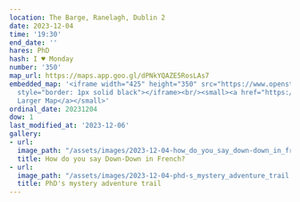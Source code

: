 ```yaml
---
location: The Barge, Ranelagh, Dublin 2
date: 2023-12-04
time: '19:30'
end_date: ''
hares: PhD
hash: I ♥ Monday
number: '350'
map_url: https://maps.app.goo.gl/dPNkYQAZE5RosLAs7
embedded_map: '<iframe width="425" height="350" src="https://www.openstreetmap.org/export/embed.html?bbox=-6.262035369873048%2C53.329756516216946%2C-6.259138584136964%2C53.3313471121589&amp;layer=mapnik&amp;marker=53.33055120002931%2C-6.260587799999939"
  style="border: 1px solid black"></iframe><br/><small><a href="https://www.openstreetmap.org/?mlat=53.33055&amp;mlon=-6.26059#map=19/53.33055/-6.26059">View
  Larger Map</a></small>'
ordinal_date: 20231204
dow: 1
last_modified_at: '2023-12-06'
gallery:
- url: 
  image_path: "/assets/images/2023-12-04-how_do_you_say_down-down_in_french-.jpeg"
  title: How do you say Down-Down in French?
- url: 
  image_path: "/assets/images/2023-12-04-phd-s_mystery_adventure_trail.jpeg"
  title: PhD's mystery adventure trail
---
```


